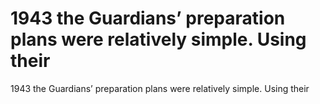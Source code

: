 # 1943 the Guardians’ preparation plans were relatively simple. Using their

1943 the Guardians’ preparation plans were relatively simple. Using their